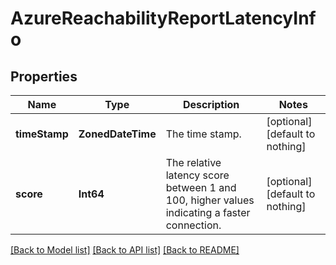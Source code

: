 # AzureReachabilityReportLatencyInfo


## Properties
Name | Type | Description | Notes
------------ | ------------- | ------------- | -------------
**timeStamp** | **ZonedDateTime** | The time stamp. | [optional] [default to nothing]
**score** | **Int64** | The relative latency score between 1 and 100, higher values indicating a faster connection. | [optional] [default to nothing]


[[Back to Model list]](../README.md#models) [[Back to API list]](../README.md#api-endpoints) [[Back to README]](../README.md)


